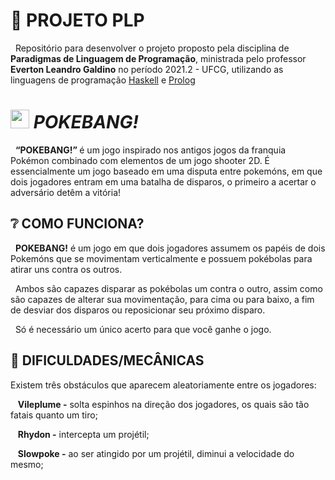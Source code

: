 # 📑 PROJETO PLP 

&nbsp; Repositório para desenvolver o projeto proposto pela disciplina de **Paradigmas de Linguagem de Programação**, ministrada pelo professor **Everton Leandro Galdino** no período 2021.2 - UFCG, utilizando as linguagens de programação [Haskell](https://github.com/aptandre/BANG/tree/main/Haskell/bang) e [Prolog]()

# <img src="https://cdn-icons-png.flaticon.com/512/188/188918.png?w=826&t=st=1657547419~exp=1657548019~hmac=fb3e922e92807a21bb9cf2c1a3a453e3b7d45432045977b093ac344f4a23b03f" width=30px> _POKEBANG!_

&nbsp; <strong> “POKEBANG!” </strong> é um jogo inspirado nos antigos jogos da franquia Pokémon combinado com elementos de um jogo shooter 2D. É essencialmente um jogo baseado em uma disputa entre pokemóns, em que dois jogadores entram em uma batalha de disparos, o primeiro a acertar o adversário detêm a vitória!

## ❔ COMO FUNCIONA?

<p>&nbsp; <strong>POKEBANG!</strong> é um jogo em que dois jogadores assumem os papéis de dois Pokemóns que se movimentam verticalmente e possuem pokébolas para atirar uns contra os outros.</p>

<p>&nbsp; Ambos são capazes disparar as pokébolas um contra o outro, assim como são capazes de alterar sua movimentação, para cima ou para baixo, a fim de desviar dos disparos ou reposicionar seu próximo disparo.</p>

<p>&nbsp; Só é necessário um único acerto para que você ganhe o jogo.</p>

## 🤔 DIFICULDADES/MECÂNICAS

Existem três obstáculos que aparecem aleatoriamente entre os jogadores:

&nbsp;&nbsp;&nbsp;**Vileplume -** solta espinhos na direção dos jogadores, os quais são tão fatais quanto um tiro;

&nbsp;&nbsp;&nbsp;**Rhydon -** intercepta um projétil;

&nbsp;&nbsp;&nbsp;**Slowpoke -** ao ser atingido por um projétil, diminui a velocidade do mesmo;



